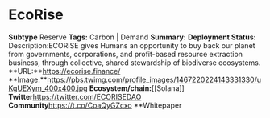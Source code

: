  # EcoRise
  **Subtype** Reserve
  **Tags:** Carbon | Demand
  **Summary:**
  **Deployment Status:**
  Description:ECORISE gives Humans an opportunity to buy back our planet from governments, corporations, and profit-based resource extraction business, through collective, shared stewardship of biodiverse ecosystems.
  **URL:**https://ecorise.finance/
  **Image:**https://pbs.twimg.com/profile_images/1467220224143331330/uKgUEXym_400x400.jpg
  **Ecosystem/chain:**[[Solana]]
  **Twitter**https://twitter.com/ECORISEDAO
  **Community**https://t.co/CoaQyGZcxo
  **Whitepaper
  
  